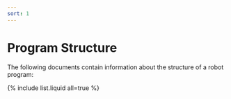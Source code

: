 ```yaml
---
sort: 1
---
```


# Program Structure

The following documents contain information about the structure of a robot program:

{% include list.liquid all=true %}
